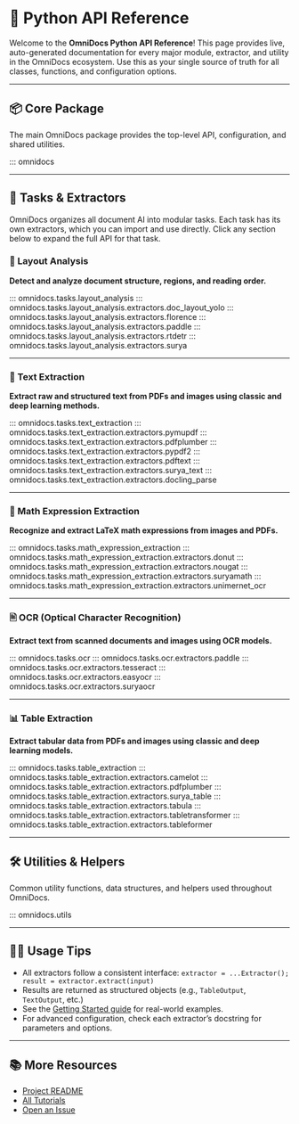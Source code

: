# 🐍 Python API Reference

Welcome to the **OmniDocs Python API Reference**! This page provides live, auto-generated documentation for every major module, extractor, and utility in the OmniDocs ecosystem. Use this as your single source of truth for all classes, functions, and configuration options.

---

## 📦 Core Package

The main OmniDocs package provides the top-level API, configuration, and shared utilities.

::: omnidocs

---

## 🧩 Tasks & Extractors

OmniDocs organizes all document AI into modular tasks. Each task has its own extractors, which you can import and use directly. Click any section below to expand the full API for that task.

### 📐 Layout Analysis

**Detect and analyze document structure, regions, and reading order.**

::: omnidocs.tasks.layout_analysis
::: omnidocs.tasks.layout_analysis.extractors.doc_layout_yolo
::: omnidocs.tasks.layout_analysis.extractors.florence
::: omnidocs.tasks.layout_analysis.extractors.paddle
::: omnidocs.tasks.layout_analysis.extractors.rtdetr
::: omnidocs.tasks.layout_analysis.extractors.surya

---

### 📝 Text Extraction

**Extract raw and structured text from PDFs and images using classic and deep learning methods.**

::: omnidocs.tasks.text_extraction
::: omnidocs.tasks.text_extraction.extractors.pymupdf
::: omnidocs.tasks.text_extraction.extractors.pdfplumber
::: omnidocs.tasks.text_extraction.extractors.pypdf2
::: omnidocs.tasks.text_extraction.extractors.pdftext
::: omnidocs.tasks.text_extraction.extractors.surya_text
::: omnidocs.tasks.text_extraction.extractors.docling_parse

---

### 🔢 Math Expression Extraction

**Recognize and extract LaTeX math expressions from images and PDFs.**

::: omnidocs.tasks.math_expression_extraction
::: omnidocs.tasks.math_expression_extraction.extractors.donut
::: omnidocs.tasks.math_expression_extraction.extractors.nougat
::: omnidocs.tasks.math_expression_extraction.extractors.suryamath
::: omnidocs.tasks.math_expression_extraction.extractors.unimernet_ocr

---

### 🖹 OCR (Optical Character Recognition)

**Extract text from scanned documents and images using OCR models.**

::: omnidocs.tasks.ocr
::: omnidocs.tasks.ocr.extractors.paddle
::: omnidocs.tasks.ocr.extractors.tesseract
::: omnidocs.tasks.ocr.extractors.easyocr
::: omnidocs.tasks.ocr.extractors.suryaocr

---

### 📊 Table Extraction

**Extract tabular data from PDFs and images using classic and deep learning models.**

::: omnidocs.tasks.table_extraction
::: omnidocs.tasks.table_extraction.extractors.camelot
::: omnidocs.tasks.table_extraction.extractors.pdfplumber
::: omnidocs.tasks.table_extraction.extractors.surya_table
::: omnidocs.tasks.table_extraction.extractors.tabula
::: omnidocs.tasks.table_extraction.extractors.tabletransformer
::: omnidocs.tasks.table_extraction.extractors.tableformer

---

## 🛠️ Utilities & Helpers

Common utility functions, data structures, and helpers used throughout OmniDocs.

::: omnidocs.utils

---

## 🧑‍💻 Usage Tips

- All extractors follow a consistent interface: `extractor = ...Extractor(); result = extractor.extract(input)`
- Results are returned as structured objects (e.g., `TableOutput`, `TextOutput`, etc.)
- See the [Getting Started guide](../getting_started/getting_started.md) for real-world examples.
- For advanced configuration, check each extractor’s docstring for parameters and options.

---

## 📚 More Resources

- [Project README](../../README.md)
- [All Tutorials](../getting_started/)
- [Open an Issue](https://github.com/adithya-s-k/OmniDocs/issues)
